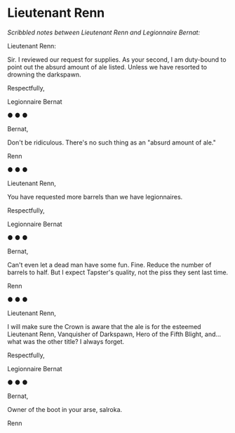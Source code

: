 <h1 class="title-sm">Lieutenant Renn</h1>
<p><i> Scribbled notes between Lieutenant Renn and Legionnaire Bernat: </i></p>

<p>Lieutenant Renn:</p>

<p>Sir. I reviewed our request for supplies. As your second, I am duty-bound to point out the absurd amount of ale listed. Unless we have resorted to drowning the darkspawn.</p>

<p>Respectfully,</p>

<p>Legionnaire Bernat</p>

<div class="dot">● ● ●</div>
<p>Bernat,</p>

<p>Don't be ridiculous. There's no such thing as an "absurd amount of ale."</p>

<p>Renn</p>

<div class="dot">● ● ●</div>
<p>Lieutenant Renn,</p>

<p>You have requested more barrels than we have legionnaires.</p>

<p>Respectfully,</p>

<p>Legionnaire Bernat</p>

<div class="dot">● ● ●</div>
<p>Bernat,</p>

<p>Can't even let a dead man have some fun. Fine. Reduce the number of barrels to half. But I expect Tapster's quality, not the piss they sent last time.</p>

<p>Renn</p>

<div class="dot">● ● ●</div>
<p>Lieutenant Renn,</p>

<p>I will make sure the Crown is aware that the ale is for the esteemed Lieutenant Renn, Vanquisher of Darkspawn, Hero of the Fifth Blight, and... what was the other title? I always forget.</p>

<p>Respectfully,</p>

<p>Legionnaire Bernat</p>

<div class="dot">● ● ●</div>
<p>Bernat,</p>

<p>Owner of the boot in your arse, salroka.</p>

<p>Renn</p>

